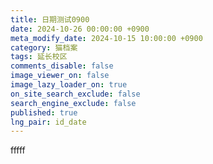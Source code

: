 ```yaml
---
title: 日期测试0900
date: 2024-10-26 00:00:00 +0900
meta_modify_date: 2024-10-15 10:00:00 +0900
category: 猫档案
tags: 延长校区
comments_disable: false
image_viewer_on: false
image_lazy_loader_on: true
on_site_search_exclude: false
search_engine_exclude: false
published: true
lng_pair: id_date
---
```

fffff